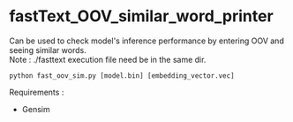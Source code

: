# fastText_OOV_similar_word_printer
Can be used to check model's inference performance by entering OOV and seeing similar words. <br>
Note : ./fasttext execution file need be in the same dir.
```
python fast_oov_sim.py [model.bin] [embedding_vector.vec]
```
Requirements : <br>
- Gensim <br>
<br>
